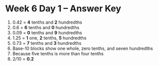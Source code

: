 # Week 6 Day 1 – Answer Key

1. 0.42 = **4** tenths and **2** hundredths
2. 0.6 = **6** tenths and **0** hundredths
3. 0.09 = **0** tenths and **9** hundredths
4. 1.25 = **1** one, **2** tenths, **5** hundredths
5. 0.73 = **7** tenths and **3** hundredths
6. Base-10 blocks show one whole, zero tenths, and seven hundredths
7. Because five tenths is more than four tenths
8. 2/10 = **0.2**
